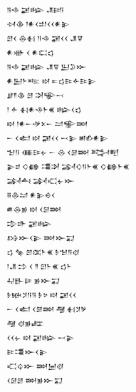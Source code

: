 <div class='block'>
<div class='line'>𒀀𒈾 𒂼𒈗 𒂗𒅀</div>
<div class='line'>𒀴𒆠 𒁹𒀭𒌋𒄥𒌋𒌋𒀭𒉌</div>
<div class='line'>𒇻𒌋 𒁲𒈬 𒀀𒈾 𒂼𒌋𒌋 𒂗𒐊</div>
<div class='line'>𒀭𒀝 𒌋 𒀭𒀫𒌓</div>
<div class='line'>𒀀𒈾 𒂼𒈗 𒂗𒐊 𒌨𒊒𒁍</div>
<div class='line'>𒀭𒌨𒈨𒌈 𒊭 𒋰𒌓𒄿𒅆𒄿𒉌</div>
<div class='line'>𒋗𒈫𒆠 𒇻 𒋫𒊍𒁁</div>
<div class='line'>𒁹 𒅆 𒈬𒀭𒈾𒈨𒌍 𒈗𒌋𒌓</div>
<div class='line'>𒊭 𒁹𒀭𒀸𒋩𒉽𒀸 𒁺𒊌𒇷</div>
<div class='line'>𒀸 𒌋𒅗 𒊭 𒂼𒌋𒌋 𒁁𒉌 𒅖𒁓𒀭𒉌</div>
<div class='line'>𒈠𒀀 𒈪𒄿𒉡 𒀸 𒊮 𒌋𒌆𒇷 𒅋𒋃</div>
<div class='line'>𒉌𒄑 𒄭𒂵 𒃮𒋭 𒋆𒄭𒀀𒈨𒌍 𒄭𒂵𒈨𒌍</div>
<div class='line'>𒋆𒋀 𒋆𒄣𒉡𒁍</div>
<div class='line'>𒍝𒁲𒁺 𒀭𒉌𒀪𒌋</div>
<div class='line'>𒌑𒁲𒂊 𒊭 𒌋𒌆𒇷</div>
<div class='line'>𒄠𒈥 𒂼𒈗</div>
<div class='line'>𒋳𒁍𒌋𒉌 𒇷𒁍𒍑</div>
<div class='line'>𒌓 𒆚 𒇻𒀬𒈨𒌍 𒊩𒈠𒀀𒋼</div>
<div class='line'>𒁹𒂗 𒄞 𒌋 𒈫 𒇻𒈨𒌍 𒌓𒈨</div>
<div class='line'>𒄷𒃲𒄿 𒂊𒁍𒍑</div>
<div class='line'>𒊩𒁮𒋡𒀀𒀀 𒊩𒆳 𒊭 𒂼𒌋𒌋</div>
<div class='line'>𒀸 𒌋𒅗 𒌋𒌆𒇷 𒆷 𒈬𒋡𒃻</div>
<div class='line'>𒆷 𒋼𒂊𒊐</div>
<div class='line'>𒌋𒌋𒉡 𒊭 𒂼𒈗 𒁁𒉌</div>
<div class='line'>𒄿𒃮𒁍𒌋𒉌</div>
<div class='line'>𒄣𒌒𒁍 𒇷𒅁𒋼</div>
<div class='line'>𒌋𒌆𒇻 𒇷𒂊𒁍𒍑</div>
</div>
